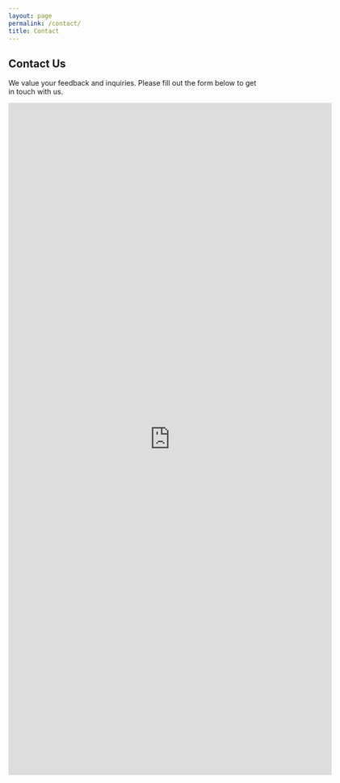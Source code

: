 ```yaml
---
layout: page
permalink: /contact/
title: Contact
---
```


## Contact Us

We value your feedback and inquiries. Please fill out the form below to get in touch with us.

<iframe src="https://docs.google.com/forms/d/e/1FAIpQLScMlBB8saXGYSQpkVcwoyaZ62G-WkNDU6GRyRLFOZrkvoLIXg/viewform?embedded=true" width="640" height="1331" frameborder="0" marginheight="0" marginwidth="0">Loading…</iframe>
